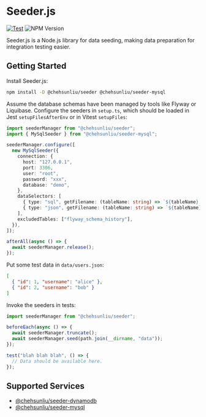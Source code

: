 # Seeder.js

[![Test](https://github.com/chehsunliu/seeder.js/actions/workflows/test.yml/badge.svg)](https://github.com/chehsunliu/seeder.js/actions/workflows/test.yml)
![NPM Version](https://img.shields.io/npm/v/%40chehsunliu%2Fseeder?style=flat-square)

Seeder.js is a Node.js library for data seeding, making data preparation for integration testing easier.

## Getting Started

Install Seeder.js:

```sh
npm install -D @chehsunliu/seeder @chehsunliu/seeder-mysql
```

Assume the database schemas have been managed by tools like Flyway or Liquibase. Configure the seeders
in `setup.ts`, which should be loaded in Jest `setupFilesAfterEnv` or in Vitest `setupFiles`:

```ts
import seederManager from "@chehsunliu/seeder";
import { MySqlSeeder } from "@chehsunliu/seeder-mysql";

seederManager.configure([
  new MySqlSeeder({
    connection: {
      host: "127.0.0.1",
      port: 3306,
      user: "root",
      password: "xxx",
      database: "demo",
    },
    dataSelectors: [
      { type: "sql", getFilename: (tableName: string) => `${tableName}.sql` },
      { type: "json", getFilename: (tableName: string) => `${tableName}.json` },
    ],
    excludedTables: ["flyway_schema_history"],
  }),
]);

afterAll(async () => {
  await seederManager.release();
});
```

Put some test data in `data/users.json`:

```json
[
  { "id": 1, "username": "alice" },
  { "id": 2, "username": "bob" }
]
```

Invoke the seeders in tests:

```ts
import seederManager from "@chehsunliu/seeder";

beforeEach(async () => {
  await seederManager.truncate();
  await seederManager.seed(path.join(__dirname, "data"));
});

test("blah blah blah", () => {
  // Data should be available here.
});
```

## Supported Services

- [@chehsunliu/seeder-dynamodb](https://github.com/chehsunliu/seeder.js/tree/main/packages/seeder-dynamodb)
- [@chehsunliu/seeder-mysql](https://github.com/chehsunliu/seeder.js/tree/main/packages/seeder-mysql)
